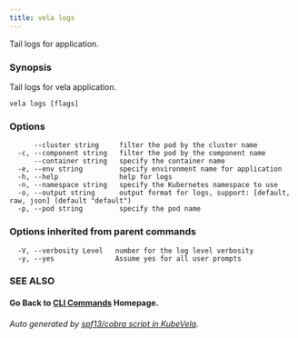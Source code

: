 ```yaml
---
title: vela logs
---
```


Tail logs for application.

### Synopsis

Tail logs for vela application.

```
vela logs [flags]
```

### Options

```
      --cluster string     filter the pod by the cluster name
  -c, --component string   filter the pod by the component name
      --container string   specify the container name
  -e, --env string         specify environment name for application
  -h, --help               help for logs
  -n, --namespace string   specify the Kubernetes namespace to use
  -o, --output string      output format for logs, support: [default, raw, json] (default "default")
  -p, --pod string         specify the pod name
```

### Options inherited from parent commands

```
  -V, --verbosity Level   number for the log level verbosity
  -y, --yes               Assume yes for all user prompts
```

### SEE ALSO



#### Go Back to [CLI Commands](vela) Homepage.


###### Auto generated by [spf13/cobra script in KubeVela](https://github.com/kubevela/kubevela/tree/master/hack/docgen).
